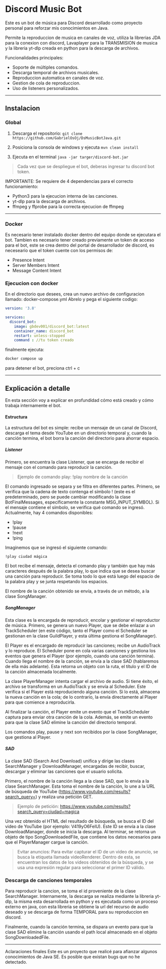 
# Discord Music Bot
Este es un bot de música para Discord desarrollado como proyecto personal para reforzar mis conocimientos en Java.

Permite la reproduccion de musica en canales de voz, utiliza la librerias JDA para la conexion con discord, Lavaplayer para la TRANSMISION de musica y la libreria yt-dlp creada en python para la descarga de archivos.

Funcionalidades principales:
- Soporte de múltiples comandos.
- Descarga temporal de archivos musicales.
- Reproduccion automatica en canales de voz.
- Gestion de cola de reproduccion.
- Uso de listeners personalizados.

---
## Instalacion
### Global
1. Descarga el repositorio:
`git clone https://github.com/GabrielOsOj/DsMusicBotJava.git`

2. Posiciona la consola de windows y ejecuta
`mvn clean install`

3. Ejecuta en el terminal 
`java -jar targer/discord-bot.jar`

> Cada vez que se despliegue el bot, deberas ingresar tu discord bot token.

IMPORTANTE:
Se requiere de 4 dependencias para el correcto funcionamiento:
- Python3 para la ejecucion interna de las canciones.
- yt-dlp para la descarga de archivos.
- ffmpeg y ffprobe para la correcta ejecucion de ffmpeg

---
### Docker
Es necesario tener instalado docker dentro del equipo donde se ejecutara el bot.
Tambien es necesario tener creado previamente un token de acceso para el bot, este se crea dentro del portal de desarrollador de discord, es neceseario que el token cuente con los permisos de:

- Presence Intent
- Server Members Intent
- Message Content Intent

### Ejecucion con docker
En el directorio que desees, crea un nuevo archivo de configuracion llamado:
docker-compose.yml
Abrelo y pega el siguiente codigo:

```yaml
version: '3.8'

services:
  discord_bot:
    image: gbdev001/discord_bot:latest
    container_name: discord_bot
    restart: unless-stopped
    command : //tu token creado

```
finalmente ejecuta:
```bash
docker compose up
```
para detener el bot, preciona ctrl + c 

---
## Explicación a detalle
En esta sección voy a explicar en profundidad cómo está creado y cómo trabaja internamente el bot.

#### Estructura
La estructura del bot es simple: recibe un mensaje de un canal de Discord, descarga el tema desde YouTube en un directorio temporal y, cuando la canción termina, el bot borra la canción del directorio para ahorrar espacio.

##### Listener
Primero, se encuentra la clase Listener, que se encarga de recibir el mensaje con el comando para reproducir la canción.

>Ejemplo de comando play:
>!play nombre de la canción

El comando ingresado se separa y se filtra en diferentes partes. Primero, se verifica que la cadena de texto contenga el símbolo ! (este es el predeterminado, pero se puede cambiar modificando la clase BotFinalMessages, específicamente la constante MSG_INPUT_SYMBOL). Si el mensaje contiene el símbolo, se verifica qué comando se ingresó. Actualmente, hay 4 comandos disponibles:

- !play
- !pause
- !next
- !ping

Imaginemos que se ingresó el siguiente comando:

`
!play ciudad mágica
`

El bot recibe el mensaje, detecta el comando play y también que hay más caracteres después de la palabra play, lo que indica que se desea buscar una canción para reproducir. Se toma todo lo que está luego del espacio de la palabra play y se junta respetando los espacios.

El nombre de la canción obtenido se envía, a través de un método, a la clase SongManager.

##### SongManager
Esta clase es la encargada de reproducir, encolar y gestionar el reproductor de música. Primero, se genera un nuevo Player, que se debe enlazar a un TrackScheduler (en este código, tanto el Player como el Scheduler se gestionan en la clase GuildPlayer, y esta última gestiona el SongManager).

El Player es el encargado de reproducir las canciones; recibe un AudioTrack y lo reproduce.
El Scheduler pone en cola varias canciones y gestiona los eventos que genera el Player (por ejemplo, cuando una canción termina).
Cuando llega el nombre de la canción, se envía a la clase SAD (hablaremos de ella más adelante). Esta retorna un objeto con la ruta, el título y el ID de la canción almacenada localmente.

La clase PlayerManager intenta cargar el archivo de audio. Si tiene éxito, el archivo se transforma en un AudioTrack y se envía al Scheduler. Este verifica si el Player está reproduciendo alguna canción. Si lo está, almacena la nueva canción en la cola; de lo contrario, la envía directamente al Player para que comience a reproducirla.

Al finalizar la canción, el Player emite un evento que el TrackScheduler captura para enviar otra canción de la cola. Además, se emite un evento para que la clase SAD elimine la canción del directorio temporal.

Los comandos play, pause y next son recibidos por la clase SongManager, que gestiona al Player.

##### SAD
La clase SAD (Search And Download) unifica y dirige las clases SearchManager y DownloadManager, encargadas de recibir, buscar, descargar y eliminar las canciones que el usuario solicita.

Primero, el nombre de la canción llega a la clase SAD, que lo envía a la clase SearchManager. Esta toma el nombre de la canción, lo une a la URL de búsqueda de YouTube (https://www.youtube.com/results?search_query=) y realiza una petición GET.

>Ejemplo de petición:
>https://www.youtube.com/results?search_query=ciudad+magica

Una vez obtenido el HTML del resultado de búsqueda, se busca el ID del video de YouTube (por ejemplo: V419yO6FeIU). Este ID se envía a la clase DownloadManager, donde se inicia la descarga. Al terminar, se retorna un objeto de tipo SongDownloadedFile, que contiene los datos necesarios para que el PlayerManager cargue la canción.

> Evitar anuncios:
Para evitar capturar el ID de un video de anuncio, se busca la etiqueta llamada videoRenderer. Dentro de esta, se encuentran los datos de los videos obtenidos de la búsqueda, y se usa una expresión regular para seleccionar el primer ID válido.

### Descarga de canciones temporales
Para reproducir la cancion, se toma el id proveniente de la clase SearchManager.
Internamente, la descarga se realiza mediante la libreria yt-dlp, la misma esta desarrollada en python y es ejecutada como un proceso externo en java, con esta libreria se obtiene la url del recurso de audio deseado y se descarga de forma TEMPORAL para su reproduccion en discord.

Finalmente, cuando la canción termina, se dispara un evento para que la clase SAD elimine la canción usando el path local almacenado en el objeto SongDownloadedFile.

----- 

Aclaraciones finales
Este es un proyecto que realicé para afianzar algunos conocimientos de Java SE. Es posible que existan bugs que no he detectado.
 
